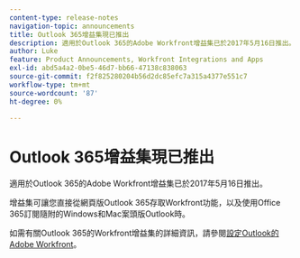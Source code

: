 ```yaml
---
content-type: release-notes
navigation-topic: announcements
title: Outlook 365增益集現已推出
description: 適用於Outlook 365的Adobe Workfront增益集已於2017年5月16日推出。
author: Luke
feature: Product Announcements, Workfront Integrations and Apps
exl-id: abd5a4a2-0be5-46d7-bb66-47138c838063
source-git-commit: f2f825280204b56d2dc85efc7a315a4377e551c7
workflow-type: tm+mt
source-wordcount: '87'
ht-degree: 0%

---
```


# Outlook 365增益集現已推出

適用於Outlook 365的Adobe Workfront增益集已於2017年5月16日推出。

增益集可讓您直接從網頁版Outlook 365存取Workfront功能，以及使用Office 365訂閱隨附的Windows和Mac案頭版Outlook時。

如需有關Outlook 365的Workfront增益集的詳細資訊，請參閱[設定Outlook的Adobe Workfront](../../workfront-integrations-and-apps/using-workfront-with-outlook/set-up-workfront-for-outlook.md)。
